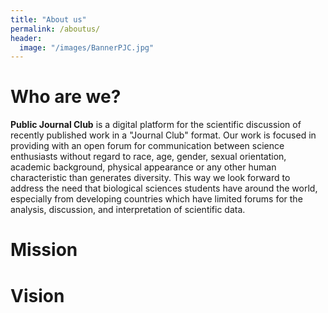 ```yaml
---
title: "About us"
permalink: /aboutus/
header:
  image: "/images/BannerPJC.jpg"
---
```

# Who are we?
**Public Journal Club** is a digital platform for the scientific discussion of recently published work in a "Journal Club" format.  Our work is focused in providing with an open forum for communication between science enthusiasts without regard to race, age, gender, sexual orientation, academic background, physical appearance or any other human characteristic than generates diversity. This way we look forward to address the need that biological sciences students have around the world, especially from developing countries which have limited forums for the analysis, discussion, and interpretation of scientific data.
# Mission
# Vision
